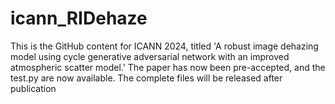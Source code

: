# icann_RIDehaze

This is the GitHub content for ICANN 2024, titled 'A robust image dehazing model using cycle generative adversarial network with an improved atmospheric scatter model.'
The paper has now been pre-accepted, and the test.py are now available. The complete files will be released after publication
